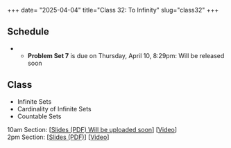 +++
date= "2025-04-04"
title="Class 32: To Infinity"
slug="class32"
+++

## Schedule

- - **Problem Set 7** is due on Thursday, April 10, 8:29pm: Will be released soon <!--[[PDF](/docs/ps6.pdf)] [[Template](https://www.overleaf.com/read/yjrqbnkbypmv#6bb8bc)]  -->

## Class

- Infinite Sets
- Cardinality of Infinite Sets
- Countable Sets

10am Section: [[Slides (PDF) Will be uploaded soon]()] [[Video](https://uva.hosted.panopto.com/Panopto/Pages/Viewer.aspx?id=ee7c5a57-5117-454b-a0b8-b2b500e677bf)]  
2pm Section: [[Slides (PDF)](https://virginia.box.com/s/c0zp6yjcfm2cdpbs3e0ub9iun7if9g9z)] [[Video](https://uva.hosted.panopto.com/Panopto/Pages/Viewer.aspx?id=e69764de-a6c5-4f90-80fb-b2b5012931c7)]